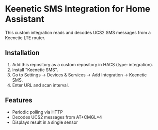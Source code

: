 # Keenetic SMS Integration for Home Assistant

This custom integration reads and decodes UCS2 SMS messages from a Keenetic LTE router.

## Installation

1. Add this repository as a custom repository in HACS (type: integration).
2. Install "Keenetic SMS".
3. Go to Settings → Devices & Services → Add Integration → Keenetic SMS.
4. Enter URL and scan interval.

## Features

- Periodic polling via HTTP
- Decodes UCS2 messages from AT+CMGL=4
- Displays result in a single sensor